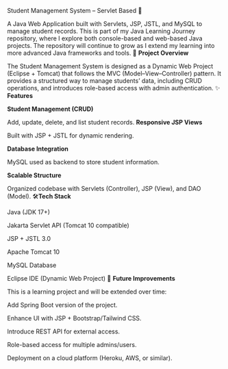 Student Management System – Servlet Based 🏫

A Java Web Application built with Servlets, JSP, JSTL, and MySQL to manage student records.
This is part of my Java Learning Journey repository, where I explore both console-based and web-based Java projects.
The repository will continue to grow as I extend my learning into more advanced Java frameworks and tools.
🚀 **Project Overview**

The Student Management System is designed as a Dynamic Web Project (Eclipse + Tomcat) that follows the MVC (Model–View–Controller) pattern.
It provides a structured way to manage students’ data, including CRUD operations, and introduces role-based access with admin authentication.
✨ **Features**

**Student Management (CRUD)**

Add, update, delete, and list student records.
**Responsive JSP Views**

Built with JSP + JSTL for dynamic rendering.

**Database Integration**

MySQL used as backend to store student information.

**Scalable Structure**

Organized codebase with Servlets (Controller), JSP (View), and DAO (Model).
🛠️**Tech Stack**

Java (JDK 17+)

Jakarta Servlet API (Tomcat 10 compatible)

JSP + JSTL 3.0

Apache Tomcat 10

MySQL Database

Eclipse IDE (Dynamic Web Project)
🔮 **Future Improvements**

This is a learning project and will be extended over time:

Add Spring Boot version of the project.

Enhance UI with JSP + Bootstrap/Tailwind CSS.

Introduce REST API for external access.

Role-based access for multiple admins/users.

Deployment on a cloud platform (Heroku, AWS, or similar).
